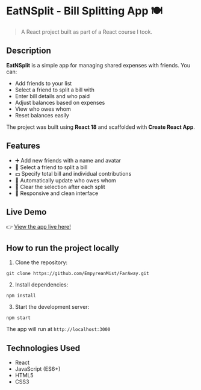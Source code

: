 # EatNSplit - Bill Splitting App 🍽️

> A React project built as part of a React course I took.

## Description

**EatNSplit** is a simple app for managing shared expenses with friends. You can:

- Add friends to your list
- Select a friend to split a bill with
- Enter bill details and who paid
- Adjust balances based on expenses
- View who owes whom
- Reset balances easily

The project was built using **React 18** and scaffolded with **Create React App**.

## Features

- ➕ Add new friends with a name and avatar
- 👯 Select a friend to split a bill
- 💵 Specify total bill and individual contributions
- 🔄 Automatically update who owes whom
- 🧹 Clear the selection after each split
- 📱 Responsive and clean interface

## Live Demo

👉 [View the app live here!](https://empyreanmist.github.io/EatNSplit)

## How to run the project locally

1. Clone the repository:

```
git clone https://github.com/EmpyreanMist/FarAway.git
```

2. Install dependencies:

```
npm install
```

3. Start the development server:

```
npm start
```

The app will run at `http://localhost:3000`

## Technologies Used

- React
- JavaScript (ES6+)
- HTML5
- CSS3
